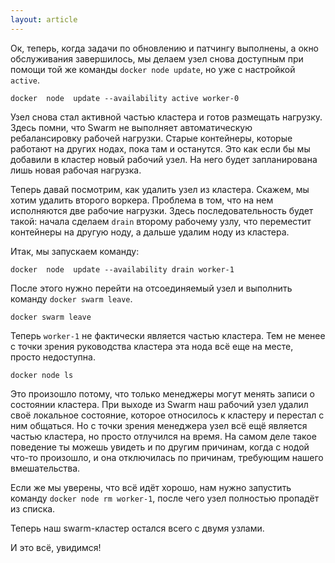 ```yaml
---
layout: article
---
```


Ок, теперь, когда задачи по обновлению и патчингу выполнены, а окно обслуживания завершилось, мы делаем узел снова доступным при помощи той же команды `docker node update`, но уже с настройкой `active`. 

```
docker  node  update --availability active worker-0
```

Узел снова стал активной частью кластера и готов размещать нагрузку. Здесь помни, что Swarm не выполняет автоматическую ребалансировку рабочей нагрузки. Старые контейнеры, которые работают на других нодах, пока там и останутся. Это как если бы мы добавили в кластер новый рабочий узел. На него будет запланирована лишь новая рабочая нагрузка.

Теперь давай посмотрим, как удалить узел из кластера. Скажем, мы хотим удалить второго воркера. Проблема в том, что на нем исполняются две рабочие нагрузки. Здесь последовательность будет такой: начала сделаем `drain` второму рабочему узлу, что переместит контейнеры на другую ноду, а дальше удалим ноду из кластера.

Итак, мы запускаем команду:

```
docker  node  update --availability drain worker-1
```

После этого нужно перейти на отсоединяемый узел и выполнить команду `docker swarm leave`.

```
docker swarm leave
```

Теперь `worker-1` не фактически является частью кластера. Тем не менее с точки зрения руководства кластера эта нода всё еще на месте, просто недоступна.

```
docker node ls
```

Это произошло потому, что только менеджеры могут менять записи о состоянии кластера. При выходе из Swarm наш рабочий узел удалил своё локальное состояние, которое относилось к кластеру и перестал с ним общаться. Но с точки зрения менеджера узел всё ещё является частью кластера, но просто отлучился на время. На самом деле такое поведение ты можешь увидеть и по другим причинам, когда с нодой что-то произошло, и она отключилась по причинам, требующим нашего вмешательства.

Если же мы уверены, что всё идёт хорошо, нам нужно запустить команду `docker node rm worker-1`, после чего узел полностью пропадёт из списка.

Теперь наш swarm-кластер остался всего с двумя узлами.

И это всё, увидимся!
